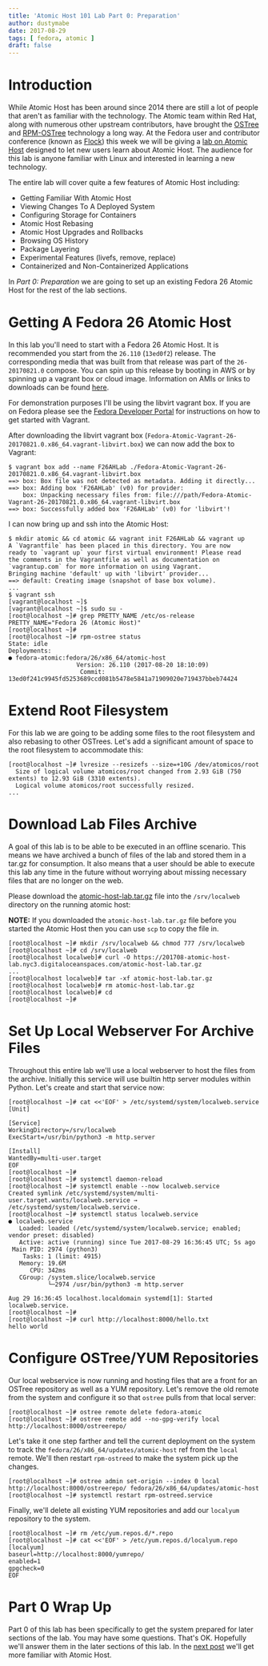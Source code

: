 ```yaml
---
title: 'Atomic Host 101 Lab Part 0: Preparation'
author: dustymabe
date: 2017-08-29
tags: [ fedora, atomic ]
draft: false
---
```


# Introduction

While Atomic Host has been around since 2014 there are still a lot of
people that aren't as familiar with the technology. The Atomic team
within Red Hat, along with numerous other upstream contributors, have
brought the [OSTree](https://ostree.readthedocs.io/en/latest/manual/introduction/)
and [RPM-OSTree](https://rpm-ostree.readthedocs.io/en/latest/)
technology a long way. At the Fedora user and contributor conference (known as 
[Flock](https://flocktofedora.org/)) this week we will be
giving a [lab on Atomic Host](https://flock2017.sched.com/event/Bm97/atomic-host-101)
designed to let new users learn about
Atomic Host. The audience for this lab is anyone familiar with Linux
and interested in learning a new technology.

The entire lab will cover quite a few features of Atomic Host
including:

- Getting Familiar With Atomic Host
- Viewing Changes To A Deployed System
- Configuring Storage for Containers
- Atomic Host Rebasing 
- Atomic Host Upgrades and Rollbacks
- Browsing OS History
- Package Layering
- Experimental Features (livefs, remove, replace)
- Containerized and Non-Containerized Applications

In *Part 0: Preparation* we are going to set up an existing Fedora 26
Atomic Host for the rest of the lab sections.


# Getting A Fedora 26 Atomic Host

In this lab you'll need to start with a Fedora 26 Atomic Host. It is
recommended you start from the `26.110` (`13ed0f2`) release. The
corresponding media that was built from that release was part of
the `26-20170821.0` compose. You can spin up this release by booting 
in AWS or by spinning up a vagrant box or cloud image. Information on
AMIs or links to downloads can be found [here](/2017-08-29/imageinfo.txt).

For demonstration purposes I'll be using the libvirt vagrant box. If
you are on Fedora please see the [Fedora Developer Portal](https://developer.fedoraproject.org/tools/vagrant/about.html)
for instructions on how to get started with Vagrant.

After downloading the libvirt vagrant box
(`Fedora-Atomic-Vagrant-26-20170821.0.x86_64.vagrant-libvirt.box`)
we can now add the box to Vagrant: 

```nohighlight
$ vagrant box add --name F26AHLab ./Fedora-Atomic-Vagrant-26-20170821.0.x86_64.vagrant-libvirt.box
==> box: Box file was not detected as metadata. Adding it directly...
==> box: Adding box 'F26AHLab' (v0) for provider:
    box: Unpacking necessary files from: file:///path/Fedora-Atomic-Vagrant-26-20170821.0.x86_64.vagrant-libvirt.box
==> box: Successfully added box 'F26AHLab' (v0) for 'libvirt'!
```

I can now bring up and ssh into the Atomic Host:

```nohighlight
$ mkdir atomic && cd atomic && vagrant init F26AHLab && vagrant up
A `Vagrantfile` has been placed in this directory. You are now
ready to `vagrant up` your first virtual environment! Please read
the comments in the Vagrantfile as well as documentation on
`vagrantup.com` for more information on using Vagrant.
Bringing machine 'default' up with 'libvirt' provider...
==> default: Creating image (snapshot of base box volume).
...
$ vagrant ssh
[vagrant@localhost ~]$
[vagrant@localhost ~]$ sudo su -
[root@localhost ~]# grep PRETTY_NAME /etc/os-release
PRETTY_NAME="Fedora 26 (Atomic Host)"
[root@localhost ~]#
[root@localhost ~]# rpm-ostree status
State: idle
Deployments:
● fedora-atomic:fedora/26/x86_64/atomic-host
                   Version: 26.110 (2017-08-20 18:10:09)
                    Commit: 13ed0f241c9945fd5253689ccd081b5478e5841a71909020e719437bbeb74424
```


# Extend Root Filesystem

For this lab we are going to be adding some files to the root
filesystem and also rebasing to other OSTrees. Let's add a significant
amount of space to the root filesystem to accommodate this:

```nohighlight
[root@localhost ~]# lvresize --resizefs --size=+10G /dev/atomicos/root
  Size of logical volume atomicos/root changed from 2.93 GiB (750 extents) to 12.93 GiB (3310 extents).
  Logical volume atomicos/root successfully resized.
...
``` 

# Download Lab Files Archive

A goal of this lab is to be able to be executed in an offline
scenario. This means we have archived a bunch of files of the lab
and stored them in a tar.gz for consumption. It also means that a
user should be able to execute this lab any time in the future without
worrying about missing necessary files that are no longer on the web.

Please download the [atomic-host-lab.tar.gz](https://201708-atomic-host-lab.nyc3.digitaloceanspaces.com/atomic-host-lab.tar.gz)
file into the `/srv/localweb` directory on the running atomic host:

**NOTE:** If you downloaded the `atomic-host-lab.tar.gz` file before
          you started the Atomic Host then you can use `scp` to copy
          the file in.

```nohighlight
[root@localhost ~]# mkdir /srv/localweb && chmod 777 /srv/localweb
[root@localhost ~]# cd /srv/localweb
[root@localhost localweb]# curl -O https://201708-atomic-host-lab.nyc3.digitaloceanspaces.com/atomic-host-lab.tar.gz
...
[root@localhost localweb]# tar -xf atomic-host-lab.tar.gz
[root@localhost localweb]# rm atomic-host-lab.tar.gz
[root@localhost localweb]# cd
[root@localhost ~]#
```

# Set Up Local Webserver For Archive Files

Throughout this entire lab we'll use a local webserver to host
the files from the archive. Initially this service will use builtin
http server modules within Python. Let's create and start that
service now:


```nohighlight
[root@localhost ~]# cat <<'EOF' > /etc/systemd/system/localweb.service
[Unit]

[Service]
WorkingDirectory=/srv/localweb
ExecStart=/usr/bin/python3 -m http.server

[Install]
WantedBy=multi-user.target
EOF
[root@localhost ~]#
[root@localhost ~]# systemctl daemon-reload
[root@localhost ~]# systemctl enable --now localweb.service
Created symlink /etc/systemd/system/multi-user.target.wants/localweb.service → /etc/systemd/system/localweb.service.
[root@localhost ~]# systemctl status localweb.service
● localweb.service
   Loaded: loaded (/etc/systemd/system/localweb.service; enabled; vendor preset: disabled)
   Active: active (running) since Tue 2017-08-29 16:36:45 UTC; 5s ago
 Main PID: 2974 (python3)
    Tasks: 1 (limit: 4915)
   Memory: 19.6M
      CPU: 342ms
   CGroup: /system.slice/localweb.service
           └─2974 /usr/bin/python3 -m http.server

Aug 29 16:36:45 localhost.localdomain systemd[1]: Started localweb.service.
[root@localhost ~]#
[root@localhost ~]# curl http://localhost:8000/hello.txt
hello world
```


# Configure OSTree/YUM Repositories

Our local webservice is now running and hosting files that
are a front for an OSTree repository as well as a YUM repository.
Let's remove the old remote from the system and configure it so
that `ostree` pulls from that local server:


```nohighlight
[root@localhost ~]# ostree remote delete fedora-atomic
[root@localhost ~]# ostree remote add --no-gpg-verify local http://localhost:8000/ostreerepo/
```

Let's take it one step farther and tell the current deployment
on the system to track the `fedora/26/x86_64/updates/atomic-host` 
ref from the `local` remote. We'll then restart `rpm-ostreed` to
make the system pick up the changes.

```nohighlight
[root@localhost ~]# ostree admin set-origin --index 0 local http://localhost:8000/ostreerepo/ fedora/26/x86_64/updates/atomic-host
[root@localhost ~]# systemctl restart rpm-ostreed.service
```

Finally, we'll delete all existing YUM repositories and add our
`localyum` repository to the system.

```nohighlight
[root@localhost ~]# rm /etc/yum.repos.d/*.repo
[root@localhost ~]# cat <<'EOF' > /etc/yum.repos.d/localyum.repo
[localyum]
baseurl=http://localhost:8000/yumrepo/
enabled=1
gpgcheck=0
EOF
```

# Part 0 Wrap Up

Part 0 of this lab has been specifically to get the system prepared
for later sections of the lab. You may have some questions. That's OK.
Hopefully we'll answer them in the later sections of this lab. In the
[next post](/2017/08/30/atomic-host-101-lab-part-1-getting-familiar/)
we'll get more familiar with Atomic Host.

